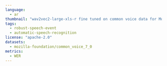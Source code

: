 ```yaml
---
language: 
  - ar
thumbnail: "wav2vec2-large-xls-r fine tuned on common voice data for Modern Standard Arabic"
tags:
  - robust-speech-event
  - automatic-speech-recognition
license: "apache-2.0"
datasets:
  - mozilla-foundation/common_voice_7_0 
metrics:
  - WER
---
```

